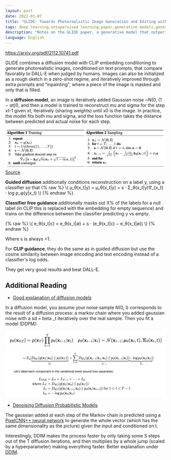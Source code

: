 ```yaml
---
layout: post
date: 2022-01-07
title: "GLIDE: Towards Photorealistic Image Generation and Editing with Text-Guided Diffusion Models"
tags: deep learning,unsupervised learning,paper,generative models,generative,diffusion,guided diffusion,glide,CLIP,clip
description: "Notes on the GLIDE paper, a generative model that outperforms DALL-E using similar compute by training a diffusion model using a CLIP-aware loss + CFG"
language: English
---
```


<https://arxiv.org/pdf/2112.10741.pdf>

GLIDE combines a diffusion model with CLIP embedding conditioning to generate photorealistic images, conditioned on text prompts, that compare favorably to DALL-E when judged by humans. Images can also be initialized as a rough sketch in a zero-shot regime, and iteratively improved through extra prompts and "inpainting", where a piece of the image is masked and only that is filled.

In a **diffusion model**, an image is iteratively added Gaussian noise ~N(0, (1 − αt)I), and then a model is trained to reconstruct mu and sigma for the step xt-1 given xt, iteratively (sharing weights) until x0 is the image. In practice, the model fits both mu and sigma, and the loss function takes the distance between predicted and actual noise for each step.

![](image/diffusion.png)
[Source](https://lilianweng.github.io/lil-log/2021/07/11/diffusion-models.html)

**Guided diffusion** additionally conditions reconstruction on a label y, using a classifier so that {% raw %} \\\( µ_θ(x_t\|y) = µ_θ(x_t\|y) + s · Σ_θ(x_t\|y)∇_{x_t} · log p_φ(y\|x_t) \\\) {% endraw %} . 

**Classifier free guidance** additionally masks out X% of the labels for a null label (in CLIP this is replaced with the embedding for empty sequence) and trains on the difference between the classifier predicting y vs empty.

{% raw %} \\\( e_θ(x_t\|c) = e_θ(x_t\|∅) + s · (e_θ(x_t\|c) − e_θ(x_t\|∅)) \\\) {% endraw %}


Where s is always >1.

For **CLIP guidance**, they do the same as in guided diffusion but use the cosine similarity between image encoding and text encoding instead of a classifier's log odds.

They get very good results and beat DALL-E.

## Additional Reading

- [Good explanation of diffusion models](https://lilianweng.github.io/posts/2021-07-11-diffusion-models/#reverse-diffusion-process)

In a diffusion model, you assume your noise sample N(0, I) corresponds to the result of a diffusion process: a markov chain where you added gaussian noise with a sd = beta \_t iteratively over the real sample. Then you fit a model (DDPM):

![](image/Screen_Shot_2022-04-08_at_14.47.04.png)
![](image/diffusion_2.png)

- [Denoising Diffusion Probabilistic Models](https://arxiv.org/pdf/2006.11239.pdf)

The gaussian added at each step of the Markov chain is predicted using a [PixelCNN++ neural network](https://arxiv.org/pdf/1701.05517.pdf) to generate the whole vector (which has the same dimensionality as the picture) given the input and conditioned on t.

Interestingly, DDIM makes the process faster by only taking some S steps out of the T diffusion iterations, and then multiplies by a whole jump (scaled by a hyperparameter) making everything faster. Better explanation under [DDIM](wiki-articles/machine-learning/ddim).

